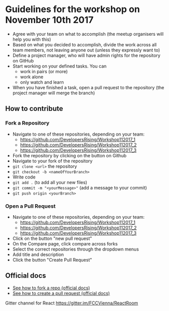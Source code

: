# Guidelines for the workshop on November 10th 2017

- Agree with your team on what to accomplish (the meetup organisers will help you with this)
- Based on what you decided to accomplish, divide the work across all team members, not leaving anyone out (unless they expressly want to)
- Define a project manager, who will have admin rights for the repository on GitHub
- Start working on your defined tasks. You can
  - work in pairs (or more)
  - work alone
  - only watch and learn
- When you have finished a task, open a pull request to the repository (the project manager will merge the branch)

## How to contribute

### Fork a Repository

- Navigate to one of these repositories, depending on your team:
  - https://github.com/DevelopersRising/Workshop112017_1
  - https://github.com/DevelopersRising/Workshop112017_2
  - https://github.com/DevelopersRising/Workshop112017_3
- Fork the repository by clicking on the button on Github
- Navigate to your fork of the repository
- `git clone <url>` the repository
- `git checkout -b <nameOfYourBranch>`
- Write code
- `git add .` (to add all your new files)
- `git commit -m "<yourMessage>"` (add a message to your commit)
- `git push origin <yourBranch>`

### Open a Pull Request

- Navigate to one of these repositories, depending on your team:
  - https://github.com/DevelopersRising/Workshop112017_1
  - https://github.com/DevelopersRising/Workshop112017_2
  - https://github.com/DevelopersRising/Workshop112017_3
- Click on the button "new pull request"
- On the Compare page, click compare across forks
- Select the correct repositories through the dropdown menus
- Add title and description
- Click the button "Create Pull Request"

## Official docs

- [See how to fork a repo (official docs) ](https://help.github.com/articles/fork-a-repo/)
- [See how to create a pull request (official docs) ](https://help.github.com/articles/creating-a-pull-request-from-a-fork/)




Gitter channel for React https://gitter.im/FCCVienna/ReactRoom
